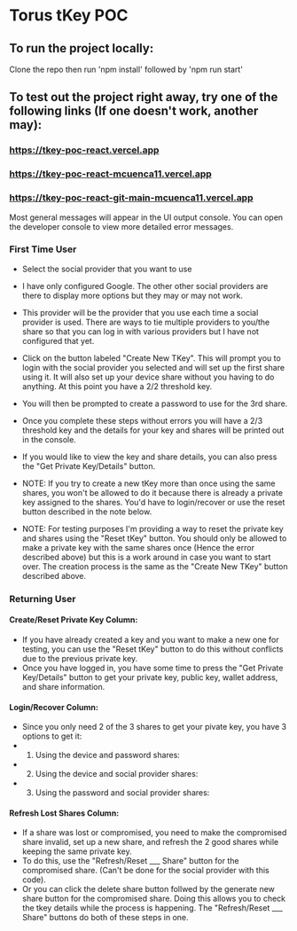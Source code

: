 # Torus tKey POC

## To run the project locally:
Clone the repo then run 
'npm install' followed by
'npm run start'

## To test out the project right away, try one of the following links (If one doesn't work, another may):
### https://tkey-poc-react.vercel.app
### https://tkey-poc-react-mcuenca11.vercel.app
### https://tkey-poc-react-git-main-mcuenca11.vercel.app


Most general messages will appear in the UI output console. You can open the developer console to view more detailed error messages.

### First Time User
* Select the social provider that you want to use 
* I have only configured Google. The other other social providers are there to display more options but they may or may not work.
* This provider will be the provider that you use each time a social provider is used. There are ways to tie multiple providers to you/the share so that you can log in with various providers but I have not configured that yet.
* Click on the button labeled "Create New TKey". This will prompt you to login with the social provider you selected and will set up the first share using it. It will also set up your device share without you having to do anything. At this point you have a 2/2 threshold key.
* You will then be prompted to create a password to use for the 3rd share. 
* Once you complete these steps without errors you will have a 2/3 threshold key and the details for your key and shares will be printed out in the console.
* If you would like to view the key and share details, you can also press the "Get Private Key/Details" button.

* NOTE: If you try to create a new tKey more than once using the same shares, you won't be allowed to do it because there is already a private key assigned to the shares. You'd have to login/recover or use the reset button described in the note below.

* NOTE: For testing purposes I'm providing a way to reset the private key and shares using the "Reset tKey" button. You should only be allowed to make a private key with the same shares once (Hence the error described above) but this is a work around in case you want to start over. The creation process is the same as the "Create New TKey" button described above.


### Returning User
#### Create/Reset Private Key Column:
* If you have already created a key and you want to make a new one for testing, you can use the "Reset tKey" button to do this without conflicts due to the previous private key.
* Once you have logged in, you have some time to press the "Get Private Key/Details" button to get your private key, public key, wallet address, and share information.


#### Login/Recover Column:
* Since you only need 2 of the 3 shares to get your pivate key, you have 3 options to get it:
* 1) Using the device and password shares:
* 2) Using the device and social provider shares:
* 3) Using the password and social provider shares:

#### Refresh Lost Shares Column:
* If a share was lost or compromised, you need to make the compromised share invalid, set up a new share, and refresh the 2 good shares while keeping the same private key.
* To do this, use the "Refresh/Reset ___ Share" button for the compromised share. (Can't be done for the social provider with this code).
* Or you can click the delete share button follwed by the generate new share button for the compromised share. Doing this allows you to check the tkey details while the process is happening. The "Refresh/Reset ___ Share" buttons do both of these steps in one.

